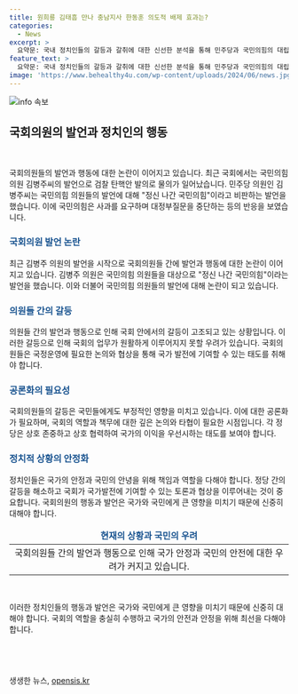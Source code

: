 ```yaml
---
title: 원희룡 김태흠 만나 충남지사 한동훈 의도적 배제 효과는?
categories:
  - News
excerpt: >
  요약문: 국내 정치인들의 갈등과 갈취에 대한 신선한 분석을 통해 민주당과 국민의힘의 대립과 토론 내용을 요약한 기사입니다. 또한, 국민의힘 의원의 발언에 대한 비판과 사과 문제, 그리고 이원석 검찰총장의 입장과 국회에서의 갈등 상황까지 다루고 있습니다. 전체적으로 정치 뉘앙스를 살려 사람들의 눈길을 끌 수 있도록 작성했습니다.
feature_text: >
  요약문: 국내 정치인들의 갈등과 갈취에 대한 신선한 분석을 통해 민주당과 국민의힘의 대립과 토론 내용을 요약한 기사입니다. 또한, 국민의힘 의원의 발언에 대한 비판과 사과 문제, 그리고 이원석 검찰총장의 입장과 국회에서의 갈등 상황까지 다루고 있습니다. 전체적으로 정치 뉘앙스를 살려 사람들의 눈길을 끌 수 있도록 작성했습니다.
image: 'https://www.behealthy4u.com/wp-content/uploads/2024/06/news.jpg'
---
```


<p><img src="https://www.behealthy4u.com/wp-content/uploads/2024/06/news.jpg" alt="info 속보" /></p>

<h2 data-ke-size="size26">국회의원의 발언과 정치인의 행동</h2>

<p data-ke-size="size16">&nbsp;</p>

<p>국회의원들의 발언과 행동에 대한 논란이 이어지고 있습니다. 최근 국회에서는 국민의힘 의원 김병주씨의 발언으로 검찰 탄핵안 발의로 물의가 일어났습니다. 민주당 의원인 김병주씨는 국민의힘 의원들의 발언에 대해 "정신 나간 국민의힘"이라고 비판하는 발언을 했습니다. 이에 국민의힘은 사과를 요구하며 대정부질문을 중단하는 등의 반응을 보였습니다.</p></p>

<h3 data-ke-size="size24"><span style="color: #1a5490;">국회의원 발언 논란</span></h3>

<p data-ke-size="size16">최근 김병주 의원의 발언을 시작으로 국회의원들 간에 발언과 행동에 대한 논란이 이어지고 있습니다. 김병주 의원은 국민의힘 의원들을 대상으로 "정신 나간 국민의힘"이라는 발언을 했습니다. 이와 더불어 국민의힘 의원들의 발언에 대해 논란이 되고 있습니다.</p>

<h3 data-ke-size="size24"><span style="color: #1a5490;">의원들 간의 갈등</span></h3>

<p data-ke-size="size16">의원들 간의 발언과 행동으로 인해 국회 안에서의 갈등이 고조되고 있는 상황입니다. 이러한 갈등으로 인해 국회의 업무가 원활하게 이루어지지 못할 우려가 있습니다. 국회의원들은 국정운영에 필요한 논의와 협상을 통해 국가 발전에 기여할 수 있는 태도를 취해야 합니다.</p>

<h3 data-ke-size="size24"><span style="color: #1a5490;">공론화의 필요성</span></h3>

<p data-ke-size="size16">국회의원들의 갈등은 국민들에게도 부정적인 영향을 미치고 있습니다. 이에 대한 공론화가 필요하며, 국회의 역할과 책무에 대한 깊은 논의와 타협이 필요한 시점입니다. 각 정당은 상호 존중하고 상호 협력하여 국가의 이익을 우선시하는 태도를 보여야 합니다.</p>

<h3 data-ke-size="size24"><span style="color: #1a5490;">정치적 상황의 안정화</span></h3>

<p data-ke-size="size16">정치인들은 국가의 안정과 국민의 안녕을 위해 책임과 역할을 다해야 합니다. 정당 간의 갈등을 해소하고 국회가 국가발전에 기여할 수 있는 토론과 협상을 이루어내는 것이 중요합니다. 국회의원의 행동과 발언은 국가와 국민에게 큰 영향을 미치기 때문에 신중히 대해야 합니다.</p>

<table>
<thead>
<tr>
<td style="text-align: center; height: 17px;"><span style="color: #1a5490;"><b>현재의 상황과 국민의 우려</b></span></td>
</tr>
</thead>
<tbody>
<tr>
<td style="text-align: center; height: 17px;">국회의원들 간의 발언과 행동으로 인해 국가 안정과 국민의 안전에 대한 우려가 커지고 있습니다.</td>
</tr>
</tbody>
</table>

<p data-ke-size="size16">&nbsp;</p>

<p data-ke-size="size16">이러한 정치인들의 행동과 발언은 국가와 국민에게 큰 영향을 미치기 때문에 신중히 대해야 합니다. 국회의 역할을 충실히 수행하고 국가의 안전과 안정을 위해 최선을 다해야 합니다.</p>

<h2 data-ke-size="size26">&nbsp;</h2>
생생한 뉴스, <a href="https://opensis.kr" rel="dofollow">opensis.kr</a>



